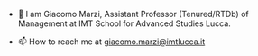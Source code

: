 - 👋 I am Giacomo Marzi, Assistant Professor (Tenured/RTDb) of Management at IMT School for Advanced Studies Lucca. 

- 📫 How to reach me at giacomo.marzi@imtlucca.it

<!---
giacomomarzi/giacomomarzi is a ✨ special ✨ repository because its `README.md` (this file) appears on your GitHub profile.
You can click the Preview link to take a look at your changes.
--->
